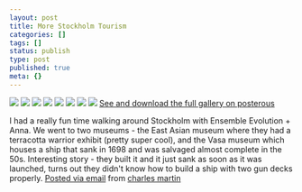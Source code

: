 ```yaml
---
layout: post
title: More Stockholm Tourism
categories: []
tags: []
status: publish
type: post
published: true
meta: {}
---
```




[![](http://posterous.com/getfile/files.posterous.com/charlesmartin/2TAI7jrbdEaSfcUbPkDhcUWJSOaTJxLdboJ5ZhFd5BO7muYkpp3smsDH7CcE/IMG_5264.jpeg.scaled.500.jpg)](http://posterous.com/getfile/files.posterous.com/charlesmartin/c6sIR54hhEgLCCEtuLGgttWegQJWrbd4qa8LGtPj6Ao2cnpfD7wCfXC6WpzA/IMG_5264.jpeg.scaled.1000.jpg) 
[![](http://posterous.com/getfile/files.posterous.com/charlesmartin/xO2EXo6lgYEDaWx9DD2AJOfXsePkf4nQjQ4wRek1qaj2HVnVGPTAvoGroM0c/IMG_5274.jpeg.scaled.500.jpg)](http://posterous.com/getfile/files.posterous.com/charlesmartin/AHt4QjnCG7p9QUGzxNTTrtb9OwF2oReDXl3H2t7YZNV4XOVNSOWwz2cYmpRl/IMG_5274.jpeg.scaled.1000.jpg) 
[![](http://posterous.com/getfile/files.posterous.com/charlesmartin/KietSa01qbOyfbzGjwoitPdtZBYa99ZPHBn5ZPwhONUavy9VCRR92UM7YK2E/IMG_5278.jpeg.scaled.500.jpg)](http://posterous.com/getfile/files.posterous.com/charlesmartin/OClpgfwDxN60cq0454MALhZJnD5t2hqW9EUsR45PstCmZxTvS3dJY2uafvnf/IMG_5278.jpeg.scaled.1000.jpg) 
[![](http://posterous.com/getfile/files.posterous.com/charlesmartin/Bt8C8ZgiVYRXzMo835NcRCMYIA0spvMxXE19ZQKCxsUnOotTrtmEWMUHXMth/IMG_5282.jpeg.scaled.500.jpg)](http://posterous.com/getfile/files.posterous.com/charlesmartin/saFcruTq0CjfHguuw60W1wFxBc8YlHhzdoxfBRTRLQMFVoi7IIqyhK1D6ZVw/IMG_5282.jpeg.scaled.1000.jpg) 
[![](http://posterous.com/getfile/files.posterous.com/charlesmartin/acNoyKslCR8LchqdI27i91MKnG98m31kPnIQMx93QSVLG2VvkAYZCJNLiGGr/IMG_5291.jpeg.scaled.500.jpg)](http://posterous.com/getfile/files.posterous.com/charlesmartin/QWppqdjmVkfimqRzUjhkKFOPdOiMV2Q0QA3r72IvthSLota8tobbXGLxHRJg/IMG_5291.jpeg.scaled.1000.jpg) 
[![](http://posterous.com/getfile/files.posterous.com/charlesmartin/iIf0zPPBYgvpoxsLynvhYUAI1PMFsNPQpToE5y3xSp59B29CwVoD14THGxjz/IMG_5368.jpeg.scaled.500.jpg)](http://posterous.com/getfile/files.posterous.com/charlesmartin/L8iCa2fxUo7NJdA9cdMuM8wZl27RGjdzJ8gRJT1thEkCON3BWKqtbTVj712A/IMG_5368.jpeg.scaled.1000.jpg) 
[![](http://posterous.com/getfile/files.posterous.com/charlesmartin/XWqA0q8uZjVnTNBBC4sDcDURMkZQhAtt3WJgXvYRHqrTgccP8WSWbRxAddaB/IMG_5370.jpeg.scaled.500.jpg)](http://posterous.com/getfile/files.posterous.com/charlesmartin/QuAZoHpDn1emcbc3G2FJc0izBz27tkwGxAJI9j7GwHvFzgviEAeptNCmDlw1/IMG_5370.jpeg.scaled.1000.jpg) 
[![](http://posterous.com/getfile/files.posterous.com/charlesmartin/ZDsi2U3rO3M4SZlgSfC4OjsSPvquWU1jYWdnJI3hb1Q9ibJBwKk2QEriZuZB/IMG_5394.jpeg.scaled.500.jpg)](http://posterous.com/getfile/files.posterous.com/charlesmartin/KqV57nzOAmxTHaO36zzOFTX7OY2n4EJrkkSJF1yoifgul2Iyk0ycwwuKwgeh/IMG_5394.jpeg.scaled.1000.jpg) 
[See and download the full gallery on posterous](http://charlesmartin.posterous.com/more-stockholm-tourism)

I had a really fun time walking around Stockholm with Ensemble Evolution + Anna. We went to two museums - the East Asian museum where they had a terracotta warrior exhibit (pretty super cool), and the Vasa museum which houses a ship that sank in 1698 and was salvaged almost complete in the 50s. Interesting story - they built it and it just sank as soon as it was launched, turns out they didn't know how to build a ship with two gun decks properly. 
[Posted via email](http://posterous.com)  from 
[charles martin](http://charlesmartin.posterous.com/more-stockholm-tourism)
